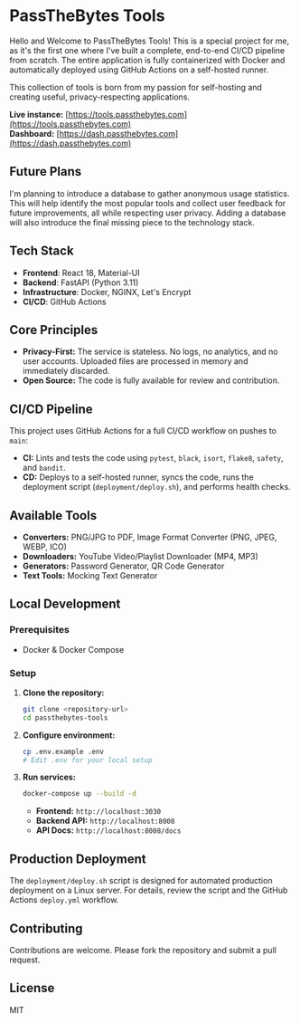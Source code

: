 # PassTheBytes Tools

Hello and Welcome to PassTheBytes Tools! 
This is a special project for me, as it's the first one where I've built a complete, end-to-end CI/CD pipeline from scratch.
The entire application is fully containerized with Docker and automatically deployed using GitHub Actions on a self-hosted runner.

This collection of tools is born from my passion for self-hosting and creating useful, privacy-respecting applications.

**Live instance:** [https://tools.passthebytes.com](https://tools.passthebytes.com)  
**Dashboard:** [https://dash.passthebytes.com](https://dash.passthebytes.com)

## Future Plans

I'm planning to introduce a database to gather anonymous usage statistics. This will help identify the most popular tools and collect user feedback for future improvements, all while respecting user privacy. Adding a database will also introduce the final missing piece to the technology stack.

## Tech Stack

- **Frontend**: React 18, Material-UI
- **Backend**: FastAPI (Python 3.11)
- **Infrastructure**: Docker, NGINX, Let's Encrypt
- **CI/CD**: GitHub Actions

## Core Principles

- **Privacy-First:** The service is stateless. No logs, no analytics, and no user accounts. Uploaded files are processed in memory and immediately discarded.
- **Open Source:** The code is fully available for review and contribution.

## CI/CD Pipeline

This project uses GitHub Actions for a full CI/CD workflow on pushes to `main`:

- **CI:** Lints and tests the code using `pytest`, `black`, `isort`, `flake8`, `safety`, and `bandit`.
- **CD:** Deploys to a self-hosted runner, syncs the code, runs the deployment script (`deployment/deploy.sh`), and performs health checks.

## Available Tools

- **Converters:** PNG/JPG to PDF, Image Format Converter (PNG, JPEG, WEBP, ICO)
- **Downloaders:** YouTube Video/Playlist Downloader (MP4, MP3)
- **Generators:** Password Generator, QR Code Generator
- **Text Tools:** Mocking Text Generator

## Local Development

### Prerequisites

- Docker & Docker Compose

### Setup

1.  **Clone the repository:**

    ```bash
    git clone <repository-url>
    cd passthebytes-tools
    ```

2.  **Configure environment:**

    ```bash
    cp .env.example .env
    # Edit .env for your local setup
    ```

3.  **Run services:**

    ```bash
    docker-compose up --build -d
    ```

    - **Frontend:** `http://localhost:3030`
    - **Backend API:** `http://localhost:8008`
    - **API Docs:** `http://localhost:8008/docs`

## Production Deployment

The `deployment/deploy.sh` script is designed for automated production deployment on a Linux server. For details, review the script and the GitHub Actions `deploy.yml` workflow.

## Contributing

Contributions are welcome. Please fork the repository and submit a pull request.

## License

MIT
